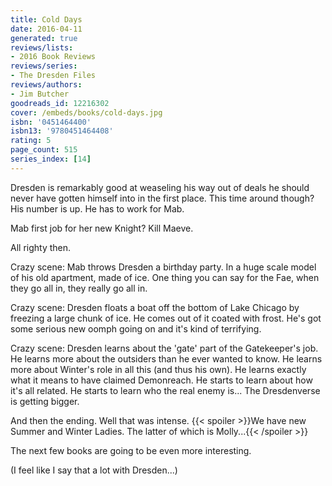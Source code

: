 ```yaml
---
title: Cold Days
date: 2016-04-11
generated: true
reviews/lists:
- 2016 Book Reviews
reviews/series:
- The Dresden Files
reviews/authors:
- Jim Butcher
goodreads_id: 12216302
cover: /embeds/books/cold-days.jpg
isbn: '0451464400'
isbn13: '9780451464408'
rating: 5
page_count: 515
series_index: [14]
---
```

Dresden is remarkably good at weaseling his way out of deals he should never have gotten himself into in the first place. This time around though? His number is up. He has to work for Mab.  

Mab first job for her new Knight? Kill Maeve.  

<!--more-->

All righty then.  

Crazy scene: Mab throws Dresden a birthday party. In a huge scale model of his old apartment, made of ice. One thing you can say for the Fae, when they go all in, they really go all in.  

Crazy scene: Dresden floats a boat off the bottom of Lake Chicago by freezing a large chunk of ice. He comes out of it coated with frost. He's got some serious new oomph going on and it's kind of terrifying.  

Crazy scene: Dresden learns about the 'gate' part of the Gatekeeper's job. He learns more about the outsiders than he ever wanted to know. He learns more about Winter's role in all this (and thus his own). He learns exactly what it means to have claimed Demonreach. He starts to learn about how it's all related. He starts to learn who the real enemy is... The Dresdenverse is getting bigger.  

And then the ending. Well that was intense.  {{< spoiler >}}We have new Summer and Winter Ladies. The latter of which is Molly...{{< /spoiler >}}  

The next few books are going to be even more interesting.  

(I feel like I say that a lot with Dresden...)